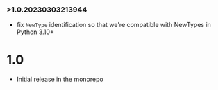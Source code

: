 ### >1.0.20230303213944

- fix `NewType` identification so that we're compatible with NewTypes in Python 3.10+

# 1.0

- Initial release in the monorepo
